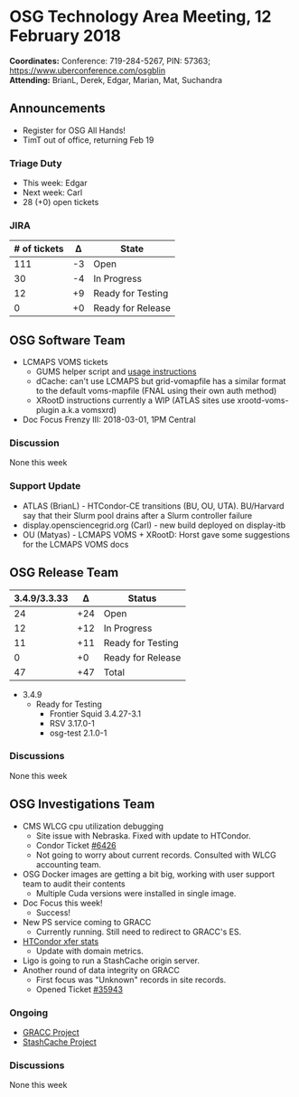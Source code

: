 # OSG Technology Area Meeting, 12 February 2018

**Coordinates:** Conference: 719-284-5267, PIN: 57363; <https://www.uberconference.com/osgblin>   
**Attending:** BrianL, Derek, Edgar, Marian, Mat, Suchandra


## Announcements

-   Register for OSG All Hands!
-   TimT out of office, returning Feb 19


### Triage Duty

-   This week: Edgar
-   Next week: Carl
-   28 (+0) open tickets


### JIRA

| # of tickets | &Delta; | State             |
|------------ |------- |----------------- |
| 111          | -3      | Open              |
| 30           | -4      | In Progress       |
| 12           | +9      | Ready for Testing |
| 0            | +0      | Ready for Release |


## OSG Software Team

-   LCMAPS VOMS tickets  
    -   GUMS helper script and [usage instructions](http://opensciencegrid.github.io/docs/security/lcmaps-voms-authentication/#migrating-from-gums)
    -   dCache: can't use LCMAPS but grid-vomapfile has a similar format to the default voms-mapfile (FNAL using their own auth method)
    -   XRootD instructions currently a WIP (ATLAS sites use xrootd-voms-plugin a.k.a vomsxrd)
-   Doc Focus Frenzy III: 2018-03-01, 1PM Central


### Discussion

None this week  


### Support Update

-   ATLAS (BrianL) - HTCondor-CE transitions (BU, OU, UTA). BU/Harvard say that their Slurm pool drains after a Slurm controller failure
-   display.opensciencegrid.org (Carl) - new build deployed on display-itb
-   OU (Matyas) - LCMAPS VOMS + XRootD: Horst gave some suggestions for the LCMAPS VOMS docs


## OSG Release Team

| 3.4.9/3.3.33 | &Delta; | Status            |
|------------ |------- |----------------- |
| 24           | +24     | Open              |
| 12           | +12     | In Progress       |
| 11           | +11     | Ready for Testing |
| 0            | +0      | Ready for Release |
| 47           | +47     | Total             |

-   3.4.9  
    -   Ready for Testing  
        -   Frontier Squid 3.4.27-3.1
        -   RSV 3.17.0-1
        -   osg-test 2.1.0-1


### Discussions

None this week  


## OSG Investigations Team

-   CMS WLCG cpu utilization debugging  
    -   Site issue with Nebraska.  Fixed with update to HTCondor.
    -   Condor Ticket [#6426](https://htcondor-wiki.cs.wisc.edu/index.cgi/tktview?tn=6426)
    -   Not going to worry about current records.  Consulted with WLCG accounting team.
-   OSG Docker images are getting a bit big, working with user support team to audit their contents  
    -   Multiple Cuda versions were installed in single image.
-   Doc Focus this week!  
    -   Success!
-   New PS service coming to GRACC  
    -   Currently running.  Still need to redirect to GRACC's ES.
-   [HTCondor xfer stats](https://gracc.opensciencegrid.org/kibana/app/kibana#/dashboard/AWC4YIw_ZzwVQT7jgpwE)  
    -   Update with domain metrics.
-   Ligo is going to run a StashCache origin server.
-   Another round of data integrity on GRACC  
    -   First focus was "Unknown" records in site records.
    -   Opened Ticket [#35943](https://ticket.grid.iu.edu/35943)


### Ongoing

-   [GRACC Project](https://jira.opensciencegrid.org/projects/GRACC/)
-   [StashCache Project](https://opensciencegrid.github.io/StashCache/)


### Discussions

None this week
